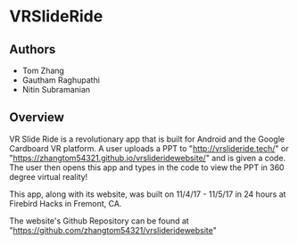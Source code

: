  # VRSlideRide
 
 ## Authors
  - Tom Zhang
  - Gautham Raghupathi
  - Nitin Subramanian
 
 ## Overview
 VR Slide Ride is a revolutionary app that is built for Android and the Google Cardboard VR platform. A user uploads a PPT to "http://vrslideride.tech/" or "https://zhangtom54321.github.io/vrslideridewebsite/" and is given a code. The user then opens this app and types in the code to view the PPT in 360 degree virtual reality!
  
This app, along with its website, was built on 11/4/17 - 11/5/17 in 24 hours at Firebird Hacks in Fremont, CA.

The website's Github Repository can be found at "https://github.com/zhangtom54321/vrslideridewebsite"
